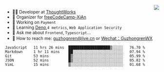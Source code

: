 <img align="right" src="https://github-readme-stats.vercel.app/api?username=guzhongren&show_icons=true&icon_color=805AD5&text_color=000&bg_color=ffffff&hide_title=true" />

- 👨‍💻  Developer at [ThoughtWorks](https://thoughtworks.com)
- 🏢 Organizer for [freeCodeCamp-XiAn](https://github.com/orgs/freeCodeCamp-XiAn)
- 🔭 Working on `Payment`
- 🌱 Learning [Deno](https://deno.land/),`4 metrics`,  `Web Application Security`
- 💬 Ask me about `Frontend`, `Typescript`...
- 🔎 How to reach me: [guzhognren@live.cn](guzhognren@live.cn) or [Wechat：GuzhongrenWX]()

<!--START_SECTION:waka-->
```text
JavaScript   11 hrs 26 mins  ███████████████████▒░░░░░   76.70 % 
Markdown     1 hr 11 mins    ██░░░░░░░░░░░░░░░░░░░░░░░   07.94 % 
Git          53 mins         █▒░░░░░░░░░░░░░░░░░░░░░░░   05.99 % 
JSON         52 mins         █▒░░░░░░░░░░░░░░░░░░░░░░░   05.82 % 
VimL         15 mins         ▒░░░░░░░░░░░░░░░░░░░░░░░░   01.68 % 
```
<!--END_SECTION:waka-->

